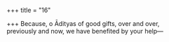 +++
title = "16"

+++
Because, o Ādityas of good gifts, over and over,  
previously and now, we have benefited by your help—  